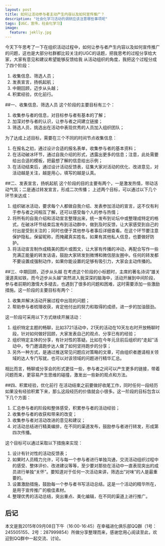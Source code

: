 ```yaml
---
layout: post
title: 如何让活动参与者主动产生内容以及如何宣传推广？
description: "社会化学习活动的调研应该注意哪些事项呢"
tags: [UGC，宣传，社会化学习]
image:
  feature: jeklly.jpg
---
```



今天下午思考了一下在组织活动过程中，如何让参与者产生内容以及如何宣传推广的问题，这也是大部分社群都比较关注的UGC的话题，把我思考的过程分享给大家，大家有意见和建议希望能够反馈给我
从活动组织的角度，我把这个过程分成了四个阶段：

1. 收集信息、筛选人员；
2. 发表宣言，扬帆起航；
3. 中期回顾，迈步从头越；
4. 积累经验，优化前行。

##一、收集信息、筛选人员
这个阶段的主要目标有三个：

1. 收集参与者的信息，对目标参与者有基本的了解；
2. 加深对参与者的认识，让参与者之间建立链接；
3. 筛选人员，挑选出在活动中表现优秀的人员加入组织团队；

为了达成上述目标，需要在三个不同的时间节点收集信息：

1. 在报名之初，通过设计合适的报名表单，收集参与者的基本资料；
2. 在活动破冰环节，通过自我介绍的形式，透露出更多的信息；注意，此处需要给出合适的模板，把最想了解的信息给出示例；
3. 在活动结束后，通过设计活动反馈表，征集大家对活动的优化、改进意见，对活动越是关注，越是用心，填写的越是认真。

##二、发表宣言，扬帆起航
这个阶段的目的主要有两个，一是激发热情，带动活动气氛；二是通过转发宣言，形成二次传播；
上述两个目标，可以通过以下几个环节来达成：

1. 组织破冰活动，要求每个人都做自我介绍、发表参加活动的宣言，这不仅有利于参与者之间相互了解，还可以感受每个人的参与热情；
2. 将所有的自我介绍和活动宣言整理出来，统一发布到论坛中或整理成特定的格式，在破冰环节结束后发布到活动群中，做到及时反馈，让大家感受到自己的付出是受到关注的；同时也便于其他参与者事后详细查看。在这个环节要注意保护隐私，保留昵称，而掩藏真实姓名，如果有其他私人信息，也要做好防护。
3. 将活动宣言制作成精美的图片或图文，让大家有传播的冲动，再配合写作一些充满正能量的转发话语，鼓励大家转发到微博和微信朋友圈中。任何的转发都不要设置成强制动作，如果你能设置的足够有吸引力，大家会主动传播的。

##三、中期回顾，迈步从头越
在考虑这个阶段的小标题时，主席的著名诗词“雄关漫道真如铁，而今迈步从头越”突然进入我深深的脑海中，活动开展到中间阶段，参与者前期的激情大多褪去，也遇到了很多的问题和困难，这时需要添加一些激励措施。这一阶段的主要目标有两个：

1. 收集并解决活动开展过程中出现的问题；
2. 帮助参与者梳理收获，肯定他付出的努力和取得的成绩，进一步的加油鼓劲。 

这一阶段可采用以下方式继续开展活动：

1. 组织特定主题的畅聊，比如3721活动中，21天的活动在10天左右时开放畅聊时段，针对如何做好回顾，大家发表自己的观点、分享已有的经验；
2. 组织特定主体的分享，有针对性的答疑。比如在今年元旦前后组织的“走起”活动中，专门邀请跑步达人做了如何坚持跑步的分享；
3. 另外一种方式，是通过推送常见问题应对策略的文章，可由组织者邀请相关领域的达人专门写就，也可以对该领域的问题进行精华汇总。

相比而言，畅聊或分享会的形式更佳一些，参与者之间可以产生更多的链接，带着问题而来，更容易产生思维的碰撞，激发出一些新的观点和方法。

##四、积累经验，优化前行
在活动结束之前要做好收尾工作，同时任何一段经历如果没有经验积累下来，那么这段经历的价值就会小很多。这一阶段的目标包含以下几个方面：

1. 汇总参与者的阶段和整体感受，积累参与者的活动经验；
2. 收集参与者的收获和带来的改变；
3. 收集参与者对活动改进的意见和建议；
4. 对活动总结进行精美编排，在不同的渠道发布，鼓励参与者进行转发，形成第四次传播。

这个目标可以通过采取以下措施来实现：

1. 设计有针对性的活动反馈表；
2. 如果时人员精力允许，可与每一个参与者进行单独沟通，交流活动组织过程中的感受、整体评价、改进建议等等，至少要对那些在活动中一直表现突出的成员进行单独“关怀”。要知道对于任何一次活动来讲，筛选出“对味”的人是最重要的。
3. 设置激励措施，鼓励每一个参与者书写活动总结。这是一个活动的精华所在，是用于宣传推广的极佳素材。
4. 整理优秀的活动总结，突出重点、美化编辑，在不同的渠道上进行推广。


## 后记
本文是我2015年09月08日下午（16:00-16:45）在幸福进化俱乐部QQ群（1号：245505155、2号：287999854）所做分享整理而来，感谢您用心阅读至此，欢迎到QQ群中一起交流、讨论。
